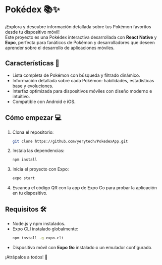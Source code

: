 # Pokédex 📚✨  
¡Explora y descubre información detallada sobre tus Pokémon favoritos desde tu dispositivo móvil!  
Este proyecto es una Pokédex interactiva desarrollada con **React Native** y **Expo**, perfecta para fanáticos de Pokémon y desarrolladores que deseen aprender sobre el desarrollo de aplicaciones móviles.  

## Características 🚀  
- Lista completa de Pokémon con búsqueda y filtrado dinámico.  
- Información detallada sobre cada Pokémon: habilidades, estadísticas base y evoluciones.  
- Interfaz optimizada para dispositivos móviles con diseño moderno e intuitivo.  
- Compatible con Android e iOS.  

## Cómo empezar 💻  
1. Clona el repositorio:  
   ```bash  
   git clone https://github.com/yerytech/PokedexApp.git
   ```  
2. Instala las dependencias:  
   ```bash  
   npm install  
   ```  
3. Inicia el proyecto con Expo:  
   ```bash  
   expo start  
   ```  
4. Escanea el código QR con la app de Expo Go para probar la aplicación en tu dispositivo.  

## Requisitos 🛠️  
- Node.js y npm instalados.  
- Expo CLI instalado globalmente:  
   ```bash  
   npm install -g expo-cli  
   ```  
- Dispositivo móvil con **Expo Go** instalado o un emulador configurado.  

¡Atrápalos a todos! 🎉

